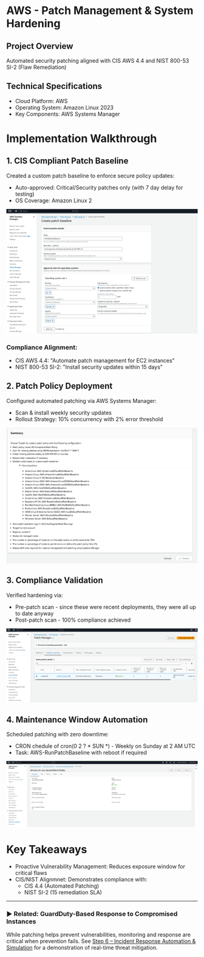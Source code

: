 # AWS - Patch Management & System Hardening

## Project Overview
Automated security patching aligned with CIS AWS 4.4 and NIST 800-53 SI-2 (Flaw Remediation)

## Technical Specifications
- Cloud Platform: AWS
- Operating System: Amazon Linux 2023
- Key Components: AWS Systems Manager

# Implementation Walkthrough

## 1. CIS Compliant Patch Baseline
Created a custom patch baseline to enforce secure policy updates:
- Auto-approved: Critical/Security patches only (with 7 day delay for testing)
- OS Coverage: Amazon Linux 2

![](https://github.com/ChadVanHalen/Tech-Portfolio/blob/main/projects/AWS%20VPC%20Hardening%20NIST%20CIS%20Compliance/images/Step%205/1%20Create%20a%20patch%20baseline%20following%20CIS%20AWS%204.4.png)

### Compliance Alignment:
- CIS AWS 4.4: "Automate patch management for EC2 instances"
- NIST 800-53 SI-2: "Install security updates within 15 days"

## 2. Patch Policy Deployment
Configured automated patching via AWS Systems Manager:
- Scan & install weekly security updates
- Rollout Strategy: 10% concurrency with 2% error threshold

![](https://github.com/ChadVanHalen/Tech-Portfolio/blob/main/projects/AWS%20VPC%20Hardening%20NIST%20CIS%20Compliance/images/Step%205/2%20Create%20a%20patch%20manager%20config%20using%20my%20new%20baseline%20for%20Amazon%20Linux%202.png)

## 3. Compliance Validation
Verified hardening via:
- Pre-patch scan - since these were recent deployments, they were all up to date anyway
- Post-patch scan - 100% compliance achieved

![](https://github.com/ChadVanHalen/Tech-Portfolio/blob/main/projects/AWS%20VPC%20Hardening%20NIST%20CIS%20Compliance/images/Step%205/3%20Confirm%20my%20JumpBox%20node%20is%20showing%20as%20compliant%20to%20the%20hardened%20baseline.png)

## 4. Maintenance Window Automation
Scheduled patching with zero downtime:
- CRON chedule of cron(0 2 ? * SUN *) - Weekly on Sunday at 2 AM UTC 
- Task: AWS-RunPatchBaseline with reboot if required

![](https://github.com/ChadVanHalen/Tech-Portfolio/blob/main/projects/AWS%20VPC%20Hardening%20NIST%20CIS%20Compliance/images/Step%205/4%20I%20create%20a%20Maintenance%20Window%20that%20will%20run%20the%20AutoPatchBaseline%20task%20every%20Sunday%20at%202%20am.png)

# Key Takeaways
- Proactive Vulnerability Management: Reduces exposure window for critical flaws
- CIS/NIST Alignmnet: Demonstrates compliance with:
  - CIS 4.4 (Automated Patching)
  - NIST SI-2 (15 remediation SLA)

---

### ▶️ Related: GuardDuty-Based Response to Compromised Instances

While patching helps prevent vulnerabilities, monitoring and response are critical when prevention fails. See [Step 6 – Incident Response Automation & Simulation](https://github.com/ChadVanHalen/Tech-Portfolio/blob/main/projects/AWS%20VPC%20Hardening%20NIST%20CIS%20Compliance/steps/6%20Simulated%20Detection%20Response/README.md) for a demonstration of real-time threat mitigation.
